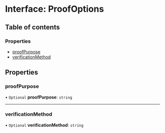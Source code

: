 # Interface: ProofOptions

## Table of contents

### Properties

- [proofPurpose](ProofOptions.md#proofpurpose)
- [verificationMethod](ProofOptions.md#verificationmethod)

## Properties

### proofPurpose

• `Optional` **proofPurpose**: `string`

___

### verificationMethod

• `Optional` **verificationMethod**: `string`
